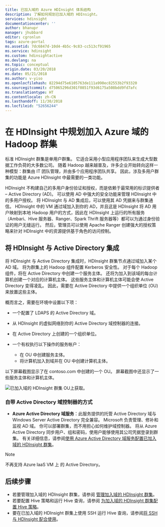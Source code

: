 ```yaml
---
title: 已加入域的 Azure HDInsight 体系结构
description: 了解如何规划已加入域的 HDInsight。
services: hdinsight
documentationcenter: ''
author: bhanupr
manager: jhubbard
editor: cgronlun
tags: azure-portal
ms.assetid: 7dc6847d-10d4-4b5c-9c83-cc513cf91965
ms.service: hdinsight
ms.custom: hdinsightactive
ms.devlang: na
ms.topic: conceptual
origin.date: 03/20/2018
ms.date: 05/21/2018
ms.author: v-yiso
ms.openlocfilehash: 82294d75e6105763de111a990ec82553b2f93320
ms.sourcegitcommit: d75065296d301f0851f93d6175a508bdd9fd7afc
ms.translationtype: HT
ms.contentlocale: zh-CN
ms.lasthandoff: 11/30/2018
ms.locfileid: "52656244"
---
```

# <a name="plan-azure-domain-joined-hadoop-clusters-in-hdinsight"></a>在 HDInsight 中规划加入 Azure 域的 Hadoop 群集

标准 HDInsight 群集是单用户群集。 它适合采用小型应用程序团队来生成大型数据工作负荷的大多数公司。 随着 Hadoop 越来越普及，许多企业开始转向这样一种模型：群集由 IT 团队管理，并由多个应用程序团队共享。 因此，涉及多用户群集的功能是 Azure HDInsight 中最需要的一类功能。

HDInsight 不构建自己的多用户身份验证和授权，而是依赖于最常用的标识提供者 – Active Directory (AD)。 可以使用 AD 中强大的安全功能来管理 HDInsight 中的多用户授权。 将 HDInsight 与 AD 集成后，可以使用其 AD 凭据来与群集通信。 HDInsight 中的 VM 通过域加入到你的 AD，并且这是 HDInsight 将 AD 用户映射到本地 Hadoop 用户的方式，因此在 HDInsight 上运行的所有服务（Ambari、Hive 服务器、Ranger、Spark Thrift 服务器等）都可以为通过身份验证的用户无缝运行。 然后，管理员可以使用 Apache Ranger 创建强大的授权策略来针对 HDInsight 中的资源提供基于角色的访问控制。


## <a name="integrate-hdinsight-with-active-directory"></a>将 HDInsight 与 Active Directory 集成

将 HDInsight 与 Active Directory 集成时，HDInsight 群集节点通过域加入某个 AD 域。 将为群集上的 Hadoop 组件配置 Kerberos 安全性。 对于每个 Hadoop 组件，将在 Active Directory 中创建一个服务主体。 还将为加入到该域的每台计算机创建一个对应的计算机主体。 这些服务主体和计算机主体可能会使 Active Directory 变得凌乱。 因此，需要在 Active Directory 中提供一个组织单位 (OU) 来放置这些主体。 

概而言之，需要在环境中设置以下项：

- 一个配置了 LDAPS 的 Active Directory 域。
- 从 HDInsight 的虚拟网络到你的 Active Directory 域控制器的连接。
- 在 Active Directory 上创建的一个组织单位。
- 一个有权执行以下操作的服务帐户：

    - 在 OU 中创建服务主体。
    - 将计算机加入到域并在 OU 中创建计算机主体。

以下屏幕截图显示了在 contoso.com 中创建的一个 OU。 屏幕截图中还显示了一些服务主体和计算机主体。

![已加入域的 HDInsight 群集 OU](./media/apache-domain-joined-architecture/hdinsight-domain-joined-ou.png)上获取。

### <a name="the-way-of-bringing-your-own-active-directory-domain-controllers"></a>自带 Active Directory 域控制器的方式

- **Azure Active Directory 域服务**：此服务提供的托管 Active Directory 域与 Windows Server Active Directory 完全兼容。 Microsoft 负责管理、修补和监视 AD 域。 你可以部署群集，而不用担心如何维护域控制器。 将从 Azure Active Directory 同步用户、组和密码，使用户能够使用其公司凭据登录到群集。 有关详细信息，请参阅[使用 Azure Active Directory 域服务配置已加入域的 HDInsight 群集](./apache-domain-joined-configure-using-azure-adds.md)。

> [!NOTE]
> 不再支持 Azure IaaS VM 上 的 Active Directory。

## <a name="next-steps"></a>后续步骤
* 若要管理加入域的 HDInsight 群集，请参阅 [管理加入域的 HDInsight 群集](apache-domain-joined-manage.md)。
* 若要配置 Hive 策略和运行 Hive 查询，请参阅 [为加入域的 HDInsight 群集配置 Hive 策略](apache-domain-joined-run-hive.md)。
* 要在已加入域的 HDInsight 群集上使用 SSH 运行 Hive 查询，请参阅[将 SSH 与 HDInsight 配合使用](../hdinsight-hadoop-linux-use-ssh-unix.md)。
